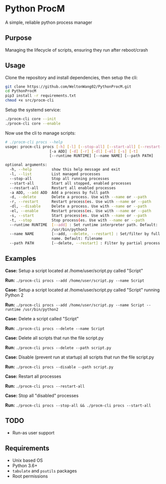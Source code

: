 
# Python ProcM

A simple, reliable python process manager

## Purpose
Managing the lifecycle of scripts, ensuring they run after reboot/crash
## Usage
Clone the repository and install dependencies, then setup the cli:
```bash
git clone https://github.com/WeltonWang02/PythonProcM.git
cd PythonProcM
pip3 install -r requirements.txt
chmod +x src/procm-cli
```
Setup the systemd service:

```bash
./procm-cli core --init
./procm-cli core --enable
```
Now use the cli to manage scripts:
```bash
# ./procm-cli procs --help
usage: procm-cli procs [-h] [-l] [--stop-all] [--start-all] [--restart-all]
                    [-a ADD] [-d] [-r] [-dl] [-el] [-s] [-t]
                    [--runtime RUNTIME] [--name NAME] [--path PATH]

optional arguments:
  -h, --help         show this help message and exit
  -l, --list         List managed processes
  --stop-all         Stop all running processes
  --start-all        Start all stopped, enabled processes
  --restart-all      Restart all enabled processes
  -a ADD, --add ADD  Add a process by full path
  -d, --delete       Delete a process. Use with --name or --path
  -r, --restart      Restart process(es. Use with --name or --path
  -dl, --disable     Delete a process. Use with --name or --path
  -el, --enable      Restart process(es. Use with --name or --path
  -s, --start        Start process(es. Use with --name or --path
  -t, --stop         Stop process(es. Use with --name or --path
  --runtime RUNTIME  [--add] : Set runtime interpreter path. Default:
                     /usr/bin/python3
  --name NAME        [--add, --delete, --restart] : Set/filter by full process
                     name. Default: filename
  --path PATH        [--delete, --restart] : Filter by partial process path
```
## Examples

**Case:** Setup a script located at /home/user/script.py called "Script"

**Run:** `./procm-cli procs --add /home/user/script.py --name Script`

**Case:** Setup a script located at /home/user/script.py called "Script" running Python 2

**Run:** `./procm-cli procs --add /home/user/script.py --name Script --runtime /usr/bin/python2`

**Case:** Delete a script called "Script"

**Run:** `./procm-cli procs --delete --name Script`

**Case:** Delete all scripts that run the file script.py

**Run:** `./procm-cli procs --delete --path script.py`

**Case:** Disable (prevent run at startup) all scripts that run the file script.py

**Run:** `./procm-cli procs --disable --path script.py`

**Case:** Restart all processes

**Run:** `./procm-cli procs --restart-all`

**Case:** Stop all "disabled" processes

**Run:** `./procm-cli procs --stop-all && ./procm-cli procs --start-all`

## TODO
- Run-as user support
## Requirements
- Unix based OS
- Python 3.6+
- `tabulate` and `psutils` packages
- Root permissions

